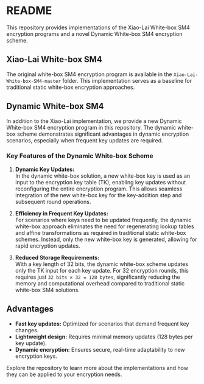 # README

This repository provides implementations of the Xiao-Lai White-box SM4 encryption programs and a novel Dynamic White-box SM4 encryption scheme.

## Xiao-Lai White-box SM4

The original white-box SM4 encryption program is available in the `Xiao-Lai-White-box-SM4-master` folder. This implementation serves as a baseline for traditional static white-box encryption approaches.

## Dynamic White-box SM4

In addition to the Xiao-Lai implementation, we provide a new Dynamic White-box SM4 encryption program in this repository. The dynamic white-box scheme demonstrates significant advantages in dynamic encryption scenarios, especially when frequent key updates are required.

### Key Features of the Dynamic White-box Scheme

1. **Dynamic Key Updates:**  
   In the dynamic white-box solution, a new white-box key is used as an input to the encryption key table (TK), enabling key updates without reconfiguring the entire encryption program. This allows seamless integration of the new white-box key for the key-addition step and subsequent round operations.

2. **Efficiency in Frequent Key Updates:**  
   For scenarios where keys need to be updated frequently, the dynamic white-box approach eliminates the need for regenerating lookup tables and affine transformations as required in traditional static white-box schemes. Instead, only the new white-box key is generated, allowing for rapid encryption updates.

3. **Reduced Storage Requirements:**  
   With a key length of 32 bits, the dynamic white-box scheme updates only the TK input for each key update. For 32 encryption rounds, this requires just `32 bits × 32 = 128 bytes`, significantly reducing the memory and computational overhead compared to traditional static white-box SM4 solutions.

## Advantages

- **Fast key updates:** Optimized for scenarios that demand frequent key changes.
- **Lightweight design:** Requires minimal memory updates (128 bytes per key update).
- **Dynamic encryption:** Ensures secure, real-time adaptability to new encryption keys.

Explore the repository to learn more about the implementations and how they can be applied to your encryption needs.
